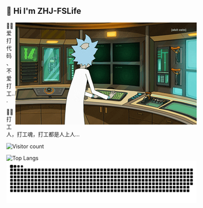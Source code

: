 ## 👋 Hi I'm ZHJ-FSLife

<img align="right" alt="GIF" src=".images/rick.gif" />


<!--
![ZHJ-FSLife GitHub stats](https://github-readme-stats.vercel.app/api?username=ZHJ-FSLife&count_private=true)
![Top Langs](https://github-readme-stats.vercel.app/api/top-langs/?username=ZHJ-FSLife&layout=compact)
-->


👨‍💻 爱打代码、不爱打工...

👨‍💻 打工人，打工魂，打工都是人上人...

![Visitor count](https://profile-counter.glitch.me/ZHJ-FSLife/count.svg) 

<img style="max-width: 400px" align="left" src="https://github-readme-stats.vercel.app/api/top-langs/?username=ZHJ-FSLife&hide_title=true&hide_border=true&layout=compact&bg_color=0,73FA79,73FDFF,D783FF&theme=graywhite&locale=cn" alt="Top Langs" >

<!-- <img style="width: 200px" align="right" src=".images/debug.gif"> -->
<!-- ![dino](.images/dino.gif) -->
![snake](.images/snake.svg)

